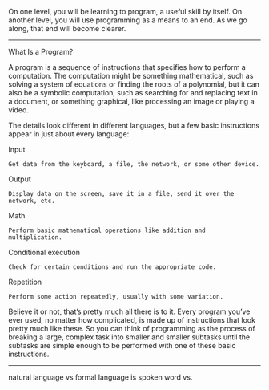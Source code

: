 On one level, you will be learning to program, a useful skill by itself. On another level, you will use programming as a means to an end. As we go along, that end will become clearer.

---


What Is a Program?

A program is a sequence of instructions that specifies how to perform a computation. The computation might be something mathematical, such as solving a system of equations or finding the roots of a polynomial, but it can also be a symbolic computation, such as searching for and replacing text in a document, or something graphical, like processing an image or playing a video.

The details look different in different languages, but a few basic instructions appear in just about every language:

Input

    Get data from the keyboard, a file, the network, or some other device.
Output

    Display data on the screen, save it in a file, send it over the network, etc.
Math

    Perform basic mathematical operations like addition and multiplication.
Conditional execution

    Check for certain conditions and run the appropriate code.
Repetition

    Perform some action repeatedly, usually with some variation.

Believe it or not, that’s pretty much all there is to it. Every program you’ve ever used, no matter how complicated, is made up of instructions that look pretty much like these. So you can think of programming as the process of breaking a large, complex task into smaller and smaller subtasks until the subtasks are simple enough to be performed with one of these basic instructions.

---
natural language vs formal language is spoken word vs. 
